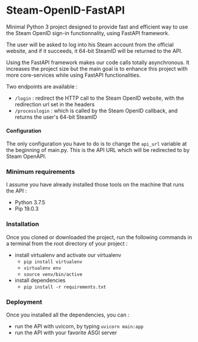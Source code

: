 # Steam-OpenID-FastAPI
Minimal Python 3 project designed to provide fast and efficient way to use the Steam
OpenID sign-in functionnality, using FastAPI framework.

The user will be asked to log into his Steam account from the official website, and if 
it succeeds, it 64-bit SteamID will be returned to the API.

Using the FastAPI framework makes our code calls totally asynchronous. It increases
the project size but the main goal is to enhance this project with more core-services 
while using FastAPI functionalities.

Two endpoints are available : 
- ```/login``` : redirect the HTTP call to the Steam OpenID website, with the redirection
url set in the headers
- ```/processlogin``` : which is called by the Steam OpenID callback, and 
returns the user's 64-bit SteamID

#### Configuration
The only configuration you have to do is to change the ```api_url``` variable 
at the beginning of main.py. This is the API URL which will be redirected to by Steam
OpenAPI.


### Minimum requirements

I assume you have already installed those tools on the machine that runs the API : 
- Python 3.7.5
- Pip 19.0.3

### Installation



Once you cloned or downloaded the project,
run the following commands in a terminal from the root directory of your project :
- install virtualenv and activate our virtualenv
    - ```pip install virtualenv```
    - ```virtualenv env```
    - ```source venv/bin/active```
- install dependencies
    - ```pip install -r requirements.txt```

### Deployment

Once you installed all the dependencies, you can :
- run the API with uvicorn, by typing ```uvicorn main:app```
- run the API with your favorite ASGI server
